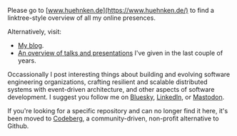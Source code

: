 
Please go to [www.huehnken.de](https://www.huehnken.de/) to find a linktree-style overview of all my online presences. 

Alternatively, visit:

* [My blog](https://www.reactivesystems.eu/).
* [An overview of talks and presentations](https://www.reactivesystems.eu/about/index.html) I've given in the last couple of years.

Occassionally I post interesting things about building and evolving software engineering organizations, crafting resilient and scalable distributed systems with event-driven architecture, and other aspects of software development. I suggest you follow me on [Bluesky](https://bsky.app/profile/huehnken.de), [LinkedIn](https://www.linkedin.com/in/lutzh), or [Mastodon](https://mastodon.social/@lutzhuehnken).

If you're looking for a specific repository and can no longer find it here, it's been moved to [Codeberg](https://codeberg.org/lutzh), a community-driven, non-profit alternative to Github.

